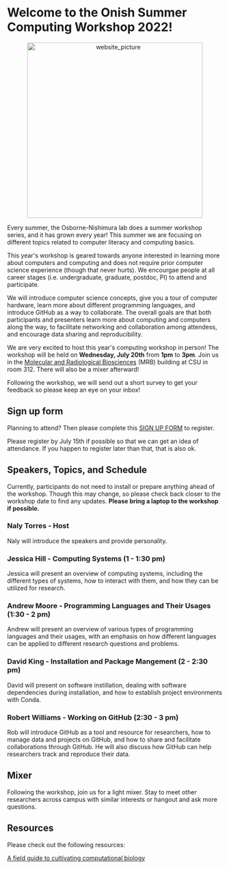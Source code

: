 # Welcome to the Onish Summer Computing Workshop 2022!

<p align="center">
<img width="410" alt="website_picture" src="https://user-images.githubusercontent.com/41451575/176984193-dbb25cbe-8443-44a4-800b-1cb72febe81a.png">
</p>
  
Every summer, the Osborne-Nishimura lab does a summer workshop series, and it has grown every year! This summer we are focusing on different topics related to computer literacy and computing basics. 

This year's workshop is geared towards anyone interested in learning more about computers and computing and does not require prior computer science experience (though that never hurts). We encourgae people at all career stages (i.e. undergraduate, graduate, postdoc, PI) to attend and participate. 

We will introduce computer science concepts, give you a tour of computer hardware, learn more about different programming languages, and introduce GitHub as a way to collaborate. The overall goals are that both participants and presenters learn more about computing and computers along the way, to facilitate networking and collaboration among attendess, and encourage data sharing and reproducibility. 

We are very excited to host this year's computing workshop in person! The workshop will be held on **Wednesday, July 20th** from **1pm** to **3pm**. Join us in the [Molecular and Radiological Biosciences](https://goo.gl/maps/e9LsEpLVtt4xpX8Z7) (MRB) building at CSU in room 312. There will also be a  mixer afterward!

Following the workshop, we will send out a short survey to get your feedback so please keep an eye on your inbox! 

## Sign up form

Planning to attend? Then please complete this [SIGN UP FORM](https://colostate.az1.qualtrics.com/jfe/form/SV_6SbbpwjucRLzQJU) to register. 

Please register by July 15th if possible so that we can get an idea of attendance. If you happen to register later than that, that is also ok. 

## Speakers, Topics, and Schedule 

Currently, participants do not need to install or prepare anything ahead of the workshop. Though this may change, so please check back closer to the workshop date to find any updates. **Please bring a laptop to the workshop if possible.**

### Naly Torres - Host

Naly will introduce the speakers and provide personality.

### Jessica Hill - Computing Systems (1 - 1:30 pm)

Jessica will present an overview of computing systems, including the different types of systems, how to interact with them, and how they can be utilized for research. 

### Andrew Moore - Programming Languages and Their Usages (1:30 - 2 pm)

Andrew will present an overview of various types of programming languages and their usages, with an emphasis on how different languages can be applied to different research questions and problems. 

### David King - Installation and Package Mangement (2 - 2:30 pm)

David will present on software instillation, dealing with software dependencies during installation, and how to establish project environments with Conda. 

### Robert Williams - Working on GitHub (2:30 - 3 pm)

Rob will introduce GitHub as a tool and resource for researchers, how to manage data and projects on GitHub, and how to share and facilitate collaborations through GitHub. He will also discuss how GitHub can help researchers track and reproduce their data.

## Mixer 

Following the workshop, join us for a light mixer. Stay to meet other researchers across campus with similar interests or hangout and ask more questions. 

## Resources

Please check out the following resources:

[A field guide to cultivating computational biology](https://journals.plos.org/plosbiology/article?id=10.1371/journal.pbio.3001419)
